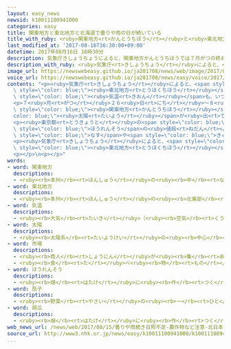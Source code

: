 ```yaml
---
layout: easy_news
newsid: k10011100941000
categories: easy
title: 関東地方と東北地方と北海道で曇りや雨の日が続いている
title_with_ruby: <ruby>関東地方<rt>かんとうちほう</rt></ruby>と<ruby>東北地方<rt>とうほくちほう</rt></ruby>と<ruby>北海道<rt>ほっかいどう</rt></ruby>で<ruby>曇<rt>くも</rt></ruby>りや<ruby>雨<rt>あめ</rt></ruby>の<ruby>日<rt>ひ</rt></ruby>が<ruby>続<rt>つづ</rt></ruby>いている
last_modified_at: '2017-08-16T16:30:00+09:00'
datetime: 2017年08月16日 16時30分
description: 気象庁きしょうちょうによると、関東地方かんとうちほうでは７月がつの終おわりごろから、東北地方とうほくちほうと北海道ほっかいどうの東側ひがしがわでは８月がつの初はじめごろから、曇くもりや雨あめの日ひが多おおくなっています。
description_with_ruby: <ruby>気象庁<rt>きしょうちょう</rt></ruby>によると、<ruby>関東地方<rt>かんとうちほう</rt></ruby>では７<ruby>月<rt>がつ</rt></ruby>の<ruby>終<rt>お</rt></ruby>わりごろから、<ruby>東北地方<rt>とうほくちほう</rt></ruby>と<ruby>北海道<rt>ほっかいどう</rt></ruby>の<ruby>東側<rt>ひがしがわ</rt></ruby>では８<ruby>月<rt>がつ</rt></ruby>の<ruby>初<rt>はじ</rt></ruby>めごろから、<ruby>曇<rt>くも</rt></ruby>りや<ruby>雨<rt>あめ</rt></ruby>の<ruby>日<rt>ひ</rt></ruby>が<ruby>多<rt>おお</rt></ruby>くなっています。
image_url: https://newswebeasy.github.io/ja201708/news/web/image/2017/08/16/k10011100941000.jpg
voice_url: https://newswebeasy.github.io/ja201708/news/easy/voice/2017/08/16/k10011100941000.mp3
contents: "<p><ruby>気象庁<rt>きしょうちょう</rt></ruby>によると、<span style=\"color: blue;\"><ruby>関東地方<rt>かんとうちほう</rt></ruby></span>では７<ruby>月<rt>がつ</rt></ruby>の<ruby>終<rt>お</rt></ruby>わりごろから、<span\
  \ style=\"color: blue;\"><ruby>東北地方<rt>とうほくちほう</rt></ruby></span>と<ruby>北海道<rt>ほっかいどう</rt></ruby>の<ruby>東側<rt>ひがしがわ</rt></ruby>では８<ruby>月<rt>がつ</rt></ruby>の<ruby>初<rt>はじ</rt></ruby>めごろから、<ruby>曇<rt>くも</rt></ruby>りや<ruby>雨<rt>あめ</rt></ruby>の<ruby>日<rt>ひ</rt></ruby>が<ruby>多<rt>おお</rt></ruby>くなっています。<span\
  \ style=\"color: blue;\"><ruby>気温<rt>きおん</rt></ruby></span>も、いつもの<ruby>年<rt>とし</rt></ruby>より２℃〜３℃<ruby>低<rt>ひく</rt></ruby>くなっています。</p>\n\
  <p>７<ruby>月<rt>がつ</rt></ruby>２６<ruby>日<rt>にち</rt></ruby>〜８<ruby>月<rt>がつ</rt></ruby><ruby>１４日<rt>じゅうよっか</rt></ruby>に<span\
  \ style=\"color: blue;\"><ruby>関東地方<rt>かんとうちほう</rt></ruby></span>で<span style=\"\
  color: blue;\"><ruby>太陽<rt>たいよう</rt></ruby></span>が<ruby>出<rt>で</rt></ruby>ていた<ruby>時間<rt>じかん</rt></ruby>は、いつもの<ruby>年<rt>とし</rt></ruby>の<ruby>半分<rt>はんぶん</rt></ruby><ruby>以下<rt>いか</rt></ruby>でした。<ruby>宮城県<rt>みやぎけん</rt></ruby><ruby>仙台市<rt>せんだいし</rt></ruby>でも、８<ruby>月<rt>がつ</rt></ruby><ruby>５日<rt>いつか</rt></ruby>〜<ruby>１４日<rt>じゅうよっか</rt></ruby>はいつもの<ruby>年<rt>とし</rt></ruby>の１１％だけでした。</p>\n\
  <p><ruby>東京都<rt>とうきょうと</rt></ruby>の<span style=\"color: blue;\"><ruby>市場<rt>いちば</rt></ruby></span>では、<span\
  \ style=\"color: blue;\">ほうれんそう</span>の<ruby>値段<rt>ねだん</rt></ruby>がいつもの<ruby>年<rt>とし</rt></ruby>の１．５<ruby>倍<rt>ばい</rt></ruby>に<ruby>上<rt>あ</rt></ruby>がっています。<span\
  \ style=\"color: blue;\">なす</span>や<span style=\"color: blue;\">きゅうり</span>なども<ruby>少<rt>すこ</rt></ruby>し<ruby>高<rt>たか</rt></ruby>くなっています。</p>\n\
  <p><ruby>気象庁<rt>きしょうちょう</rt></ruby>によると、<span style=\"color: blue;\"><ruby>関東地方<rt>かんとうちほう</rt></ruby></span>や<span\
  \ style=\"color: blue;\"><ruby>東北地方<rt>とうほくちほう</rt></ruby></span>と<ruby>北海道<rt>ほっかいどう</rt></ruby>の<ruby>東側<rt>ひがしがわ</rt></ruby>では、これからも１<ruby>週間<rt>しゅうかん</rt></ruby>ぐらいは<ruby>曇<rt>くも</rt></ruby>りや<ruby>雨<rt>あめ</rt></ruby>の<ruby>日<rt>ひ</rt></ruby>が<ruby>多<rt>おお</rt></ruby>くなりそうです。</p>\n\
  <p></p>\n<p></p>"
words:
- word: 関東地方
  descriptions:
  - <ruby><rb>本州</rb><rt>ほんしゅう</rt></ruby>の<ruby><rb>中</rb><rt>なか</rt></ruby>ほどにある、<ruby><rb>太平洋側</rb><rt>たいへいようがわ</rt></ruby>の<ruby><rb>地方</rb><rt>ちほう</rt></ruby>。<ruby><rb>東京</rb><rt>とうきょう</rt></ruby>・<ruby><rb>神奈川</rb><rt>かながわ</rt></ruby>・<ruby><rb>埼玉</rb><rt>さいたま</rt></ruby>・<ruby><rb>千葉</rb><rt>ちば</rt></ruby>・<ruby><rb>群馬</rb><rt>ぐんま</rt></ruby>・<ruby><rb>栃木</rb><rt>とちぎ</rt></ruby>・<ruby><rb>茨城</rb><rt>いばらき</rt></ruby>の<ruby><rb>一都六県</rb><rt>いっとろっけん</rt></ruby>がある。
- word: 東北地方
  descriptions:
  - <ruby><rb>本州</rb><rt>ほんしゅう</rt></ruby>の<ruby><rb>北東部</rb><rt>ほくとうぶ</rt></ruby>にあたる<ruby><rb>地方</rb><rt>ちほう</rt></ruby>。<ruby><rb>青森</rb><rt>あおもり</rt></ruby>・<ruby><rb>秋田</rb><rt>あきた</rt></ruby>・<ruby><rb>岩手</rb><rt>いわて</rt></ruby>・<ruby><rb>宮城</rb><rt>みやぎ</rt></ruby>・<ruby><rb>山形</rb><rt>やまがた</rt></ruby>・<ruby><rb>福島</rb><rt>ふくしま</rt></ruby>の<ruby><rb>六県</rb><rt>ろっけん</rt></ruby>がある。
- word: 気温
  descriptions:
  - <ruby><rb>大気</rb><rt>たいき</rt></ruby>（<ruby><rb>空気</rb><rt>くうき</rt></ruby>）の<ruby><rb>温度</rb><rt>おんど</rt></ruby>。
- word: 太陽
  descriptions:
  - <ruby><rb>太陽系</rb><rt>たいようけい</rt></ruby>の<ruby><rb>中心</rb><rt>ちゅうしん</rt></ruby>で<ruby><rb>高</rb><rt>たか</rt></ruby>い<ruby><rb>熱</rb><rt>ねつ</rt></ruby>と<ruby><rb>光</rb><rt>ひかり</rt></ruby>を<ruby><rb>出</rb><rt>だ</rt></ruby>している<ruby><rb>星</rb><rt>ほし</rt></ruby>。<ruby><rb>地球</rb><rt>ちきゅう</rt></ruby>に<ruby><rb>熱</rb><rt>ねつ</rt></ruby>や<ruby><rb>光</rb><rt>ひかり</rt></ruby>をあたえ、<ruby><rb>生物</rb><rt>せいぶつ</rt></ruby>を<ruby><rb>育</rb><rt>そだ</rt></ruby>てる。お<ruby><rb>日</rb><rt>ひ</rt></ruby>さま。
- word: 市場
  descriptions:
  - <ruby><rb>商人</rb><rt>しょうにん</rt></ruby>が<ruby><rb>集</rb><rt>あつ</rt></ruby>まって、<ruby><rb>魚</rb><rt>さかな</rt></ruby>や<ruby><rb>野菜</rb><rt>やさい</rt></ruby>などを<ruby><rb>売</rb><rt>う</rt></ruby>り<ruby><rb>買</rb><rt>か</rt></ruby>いする<ruby><rb>所</rb><rt>ところ</rt></ruby>。<ruby><rb>市</rb><rt>いち</rt></ruby>。
  - <ruby><rb>食</rb><rt>た</rt></ruby>べ<ruby><rb>物</rb><rt>もの</rt></ruby>や<ruby><rb>日用品</rb><rt>にちようひん</rt></ruby>などの<ruby><rb>小売店</rb><rt>こうりてん</rt></ruby>が、<ruby><rb>一</rb><rt>いっ</rt></ruby>か<ruby><rb>所</rb><rt>しょ</rt></ruby>に<ruby><rb>集</rb><rt>あつ</rt></ruby>まって<ruby><rb>品物</rb><rt>しなもの</rt></ruby>を<ruby><rb>売</rb><rt>う</rt></ruby>っている<ruby><rb>所</rb><rt>ところ</rt></ruby>。マーケット。
- word: ほうれんそう
  descriptions:
  - <ruby><rb>畑</rb><rt>はたけ</rt></ruby>に<ruby><rb>作</rb><rt>つく</rt></ruby>る<ruby><rb>野菜</rb><rt>やさい</rt></ruby>。<ruby><rb>葉</rb><rt>は</rt></ruby>はこい<ruby><rb>緑色</rb><rt>みどりいろ</rt></ruby>で、<ruby><rb>根</rb><rt>ね</rt></ruby>が<ruby><rb>赤</rb><rt>あか</rt></ruby>い。ゆでたりいためたりして<ruby><rb>食</rb><rt>た</rt></ruby>べる。
- word: 茄子
  descriptions:
  - <ruby><rb>野菜</rb><rt>やさい</rt></ruby>の<ruby><rb>一</rb><rt>ひと</rt></ruby>つ。<ruby><rb>夏</rb><rt>なつ</rt></ruby>にむらさき<ruby><rb>色</rb><rt>いろ</rt></ruby>の<ruby><rb>花</rb><rt>はな</rt></ruby>が<ruby><rb>咲</rb><rt>さ</rt></ruby>く。<ruby><rb>実</rb><rt>み</rt></ruby>は、こいむらさき<ruby><rb>色</rb><rt>いろ</rt></ruby>で、つけ<ruby><rb>物</rb><rt>もの</rt></ruby>などにして<ruby><rb>食</rb><rt>た</rt></ruby>べる。なすび。
- word: 胡瓜
  descriptions:
  - <ruby><rb>畑</rb><rt>はたけ</rt></ruby>に<ruby><rb>作</rb><rt>つく</rt></ruby>る<ruby><rb>野菜</rb><rt>やさい</rt></ruby>。<ruby><rb>夏</rb><rt>なつ</rt></ruby>に<ruby><rb>黄色</rb><rt>きいろ</rt></ruby>の<ruby><rb>花</rb><rt>はな</rt></ruby>が<ruby><rb>咲</rb><rt>さ</rt></ruby>き、<ruby><rb>緑色</rb><rt>みどりいろ</rt></ruby>の<ruby><rb>細長</rb><rt>ほそなが</rt></ruby>い<ruby><rb>実</rb><rt>み</rt></ruby>がなる。つけ<ruby><rb>物</rb><rt>もの</rt></ruby>やサラダにして<ruby><rb>食</rb><rt>た</rt></ruby>べる。
web_news_url: /news/web/2017/08/15/曇りや雨続き日照不足-農作物など注意-北日本と関東/
source_url: http://www3.nhk.or.jp/news/easy/k10011100941000/k10011100941000.html
...
```

